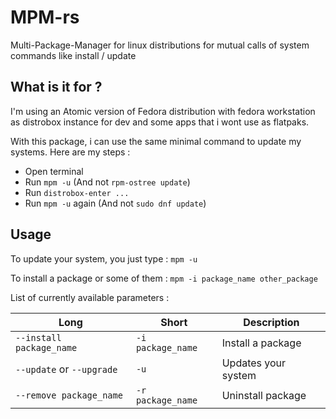 # MPM-rs

Multi-Package-Manager for linux distributions for mutual calls of system commands
like install / update

## What is it for ?

I'm using an Atomic version of Fedora distribution with fedora workstation as distrobox
instance for dev and some apps that i wont use as flatpaks.

With this package, i can use the same minimal command to update my systems.
Here are my steps :

- Open terminal
- Run `mpm -u` (And not `rpm-ostree update`)
- Run `distrobox-enter ...`
- Run `mpm -u` again (And not `sudo dnf update`)

## Usage

To update your system, you just type :
`mpm -u`

To install a package or some of them :
`mpm -i package_name other_package`

List of currently available parameters :

| Long                      | Short             | Description         |
| ------------------------- | ----------------- | ------------------- |
| `--install package_name`  | `-i package_name` | Install a package   |
| `--update` or `--upgrade` | `-u`              | Updates your system |
| `--remove package_name`   | `-r package_name` | Uninstall package   |
